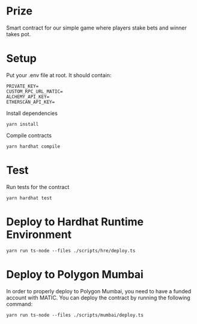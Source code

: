 # Prize

Smart contract for our simple game where players stake bets and winner takes pot.

# Setup

Put your .env file at root. It should contain:

```env
PRIVATE_KEY=
CUSTOM_RPC_URL_MATIC=
ALCHEMY_API_KEY=
ETHERSCAN_API_KEY=
```

Install dependencies

```shell
yarn install
```

Compile contracts

```shell
yarn hardhat compile
```

# Test

Run tests for the contract

```shell
yarn hardhat test
```

# Deploy to Hardhat Runtime Environment

```shell
yarn run ts-node --files ./scripts/hre/deploy.ts
```

# Deploy to Polygon Mumbai

In order to properly deploy to Polygon Mumbai, you need to have a funded account with MATIC. You can deploy the contract by running the following command:

```shell
yarn run ts-node --files ./scripts/mumbai/deploy.ts
```
